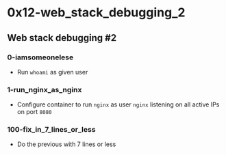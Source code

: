 # 0x12-web_stack_debugging_2

## Web stack debugging #2
### 0-iamsomeonelese
* Run `whoami` as given user

### 1-run_nginx_as_nginx
* Configure container to run `nginx` as user `nginx` listening on all active IPs on port `8080`

### 100-fix_in_7_lines_or_less
* Do the previous with 7 lines or less

